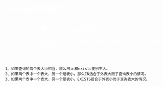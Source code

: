 # <font face=幼圆 color=white>MySql性能优化</font>

## <font face=幼圆 color=white>一、MySQL中In与Exists的区别</font>

​		<font face=幼圆 color=white>MySQL中的in语句是把外表和内表作join连接，而exists语句是对外表作nest loop循环，每次loop循环再对内表进行查询。</font>

<font face=幼圆 color=white>通过以上分析，很容易得出下面的结论：</font>

```mysql
1、如果查询的两个表大小相当，那么用in和exists差别不大。
2、如果两个表中一个表大，另一个是表小，那么IN适合于外表大而子查询表小的情况。
3、如果两个表中一个表大，另一个是表小，EXISTS适合于外表小而子查询表大的情况。
```

